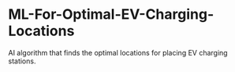 # ML-For-Optimal-EV-Charging-Locations
AI algorithm that finds the optimal locations for placing EV charging stations. 
